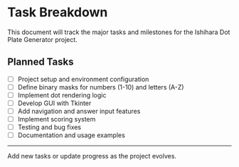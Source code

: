 # Task Breakdown

This document will track the major tasks and milestones for the Ishihara Dot Plate Generator project.

## Planned Tasks

- [ ] Project setup and environment configuration
- [ ] Define binary masks for numbers (1-10) and letters (A-Z)
- [ ] Implement dot rendering logic
- [ ] Develop GUI with Tkinter
- [ ] Add navigation and answer input features
- [ ] Implement scoring system
- [ ] Testing and bug fixes
- [ ] Documentation and usage examples

---

Add new tasks or update progress as the project evolves.
